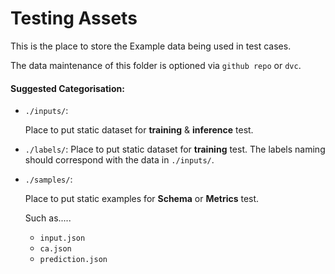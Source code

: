 # Testing Assets

This is the place to store the Example data being used in test cases.

The data maintenance of this folder is optioned via `github repo` or `dvc`. 


#### Suggested Categorisation: <!-- Feel free to modify with your preferences. --> 

 - `./inputs/`: 
 
    Place to put static dataset for **training** & **inference** test. 

 - `./labels/`: 
    Place to put static dataset for **training** test. The labels naming should correspond with the data in `./inputs/`. 
 

 - `./samples/`: 
 
    Place to put static examples for **Schema** or **Metrics** test.
 
    Such as.....
    
    - `input.json` 
    - `ca.json`
    - `prediction.json`
  
